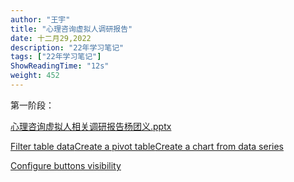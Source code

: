 ```yaml
---
author: "王宇"
title: "心理咨询虚拟人调研报告"
date: 十二月29,2022
description: "22年学习笔记"
tags: ["22年学习笔记"]
ShowReadingTime: "12s"
weight: 452
---
```

第一阶段：

[心理咨询虚拟人相关调研报告杨团义.pptx](/download/attachments/91151860/%E5%BF%83%E7%90%86%E5%92%A8%E8%AF%A2%E8%99%9A%E6%8B%9F%E4%BA%BA%E7%9B%B8%E5%85%B3%E8%B0%83%E7%A0%94%E6%8A%A5%E5%91%8A%E6%9D%A8%E5%9B%A2%E4%B9%89.pptx?version=2&modificationDate=1672283368265&api=v2)

[Filter table data](#)[Create a pivot table](#)[Create a chart from data series](#)

[Configure buttons visibility](/users/tfac-settings.action)